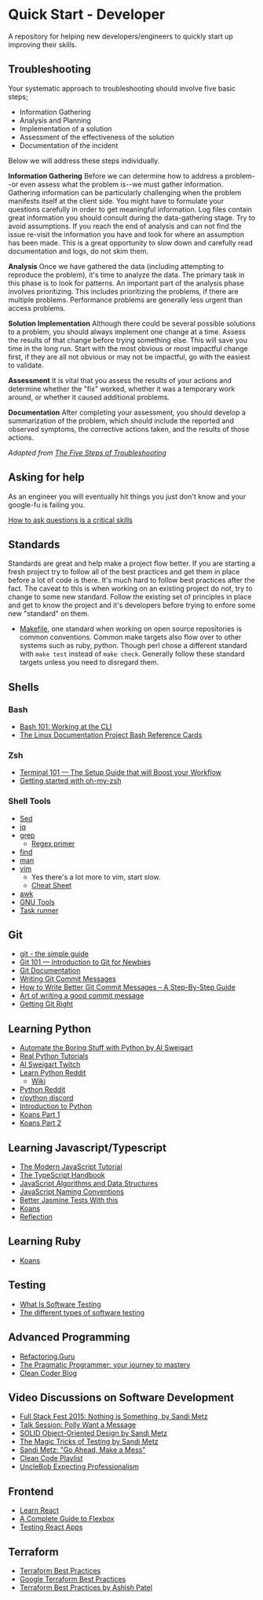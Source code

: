 # Quick Start - Developer

A repository for helping new developers/engineers to quickly start up improving their skills.

## Troubleshooting

Your systematic approach to troubleshooting should involve five basic steps;

- Information Gathering
- Analysis and Planning
- Implementation of a solution
- Assessment of the effectiveness of the solution
- Documentation of the incident

Below we will address these steps individually.

**Information Gathering**  Before we can determine how to address a problem--or even assess what the problem is--we must gather information. Gathering information can be particularly challenging when the problem manifests itself at the client side. You might have to formulate your questions carefully in order to get meaningful information. Log files contain great information you should consult during the data-gathering stage. Try to avoid assumptions. If you reach the end of analysis and can not find the issue re-visit the information you have and look for where an assumption has been made. This is a great opportunity to slow down and carefully read documentation and logs, do not skim them.

**Analysis** Once we have gathered the data (including attempting to reproduce the problem), it's time to analyze the data.  The primary task in this phase is to look for patterns. An important part of the analysis phase involves prioritizing. This includes prioritizing the problems, if there are multiple problems. Performance problems are generally less urgent than access problems.

**Solution Implementation** Although there could be several possible solutions to a problem, you should always implement one change at a time. Assess the results of that change before trying something else. This will save you time in the long run. Start with the most obvious or most impactful change first, if they are all not obvious or may not be impactful, go with the easiest to validate.

**Assessment**  It is vital that you assess the results of your actions and determine whether the "fix" worked, whether it was a temporary work around, or whether it caused additional problems.

**Documentation** After completing your assessment, you should develop a summarization of the problem, which should include the reported and observed symptoms, the corrective actions taken, and the results of those actions.

*Adapted from [The Five Steps of Troubleshooting](https://www.aimetis.com/webhelp/aira/v5/en/troubleshooting/Troubleshooting_Guidelines/The_Five_Steps_of_Troubleshooting.htm)*

## Asking for help

As an engineer you will eventually hit things you just don't know and your google-fu is failing you.

[How to ask questions is a critical skills](https://medium.com/init-career/how-to-ask-senior-engineers-good-questions-b5ef62382e60)

## Standards

Standards are great and help make a project flow better. If you are starting a fresh project try to follow all of the best practices and get them in place before a lot of code is there. It's much hard to follow best practices after the fact. The caveat to this is when working on  an existing project do not, try to change to some new standard. Follow the existing set of principles in place and get to know the project and it's developers before trying to enfore some new "standard" on them.

- [Makefile](https://www.gnu.org/software/make/manual/html_node/Standard-Targets.html), one standard when working on open source repositories is common conventions. Common make targets also flow over to other systems such as ruby, python. Though perl chose a different standard with `make test` instead of `make check`. Generally follow these standard targets unless you need to disregard them.

## Shells

### Bash

- [Bash 101: Working at the CLI](https://www.linux.com/training-tutorials/bash-101-working-cli/)
- [The Linux Documentation Project Bash Reference Cards](https://tldp.org/LDP/abs/html/refcards.html)

### Zsh

- [Terminal 101 — The Setup Guide that will Boost your Workflow](https://itnext.io/terminal-101-the-setup-guide-that-will-boost-your-workflow-12df2570052)
- [Getting started with oh-my-zsh](https://dienbui.medium.com/using-oh-my-zsh-f65be6460d3f)

### Shell Tools

- [Sed](https://www.grymoire.com/Unix/Sed.html)
- [jq](https://lzone.de/cheat-sheet/jq)
- [grep](https://www.eriwen.com/tools/grep-is-a-beautiful-tool/)
  - [Regex primer](http://marvin.cs.uidaho.edu/~heckendo/Handouts/regex.html)
- [find](https://www.eriwen.com/productivity/find-is-a-beautiful-tool/)
- [man](https://phoenixnap.com/kb/linux-man)
- [vim](https://www.linuxfoundation.org/blog/blog/classic-sysadmin-vim-101-a-beginners-guide-to-vim)
  - Yes there's a lot more to vim, start slow.
  - [Cheat Sheet](https://vim.rtorr.com/)
- [awk](https://www.thegeekstuff.com/2010/01/awk-introduction-tutorial-7-awk-print-examples/)
- [GNU Tools](https://www.gnu.org/software/software.html)
- [Task runner](https://taskfile.dev/)

## Git

- [git - the simple guide](https://rogerdudler.github.io/git-guide/)
- [Git 101 — Introduction to Git for Newbies](https://medium.com/@itswisdomagain/git-101-introduction-to-git-for-newbies-bb14f6f9fc1)
- [Git Documentation](https://git-scm.com/doc)
- [Writing Git Commit Messages](https://cbea.ms/git-commit/)
- [How to Write Better Git Commit Messages – A Step-By-Step Guide](https://www.freecodecamp.org/news/how-to-write-better-git-commit-messages/)
- [Art of writing a good commit message](https://dev.to/wordssaysalot/art-of-writing-a-good-commit-message-56o7)
- [Getting Git Right](https://www.atlassian.com/git)

## Learning Python

- [Automate the Boring Stuff with Python by Al Sweigart](https://automatetheboringstuff.com/)
- [Real Python Tutorials](https://realpython.com/)
- [Al Sweigart Twitch](https://www.twitch.tv/alsweigart)
- [Learn Python Reddit](https://www.reddit.com/r/learnpython/)
  - [Wiki](https://www.reddit.com/r/learnpython/wiki/index/)
- [Python Reddit](https://www.reddit.com/r/python/)
- [r/python discord](https://discord.gg/python)
- [Introduction to Python](http://introtopython.org/)
- [Koans Part 1](https://github.com/arachnegl/python-koans)
- [Koans Part 2](https://github.com/gregmalcolm/python_koans)

## Learning Javascript/Typescript

- [The Modern JavaScript Tutorial](https://javascript.info/)
- [The TypeScript Handbook](https://www.typescriptlang.org/docs/handbook/intro.html)
- [JavaScript Algorithms and Data Structures](https://www.freecodecamp.org/learn/javascript-algorithms-and-data-structures/)
- [JavaScript Naming Conventions](https://www.robinwieruch.de/javascript-naming-conventions/)
- [Better Jasmine Tests With this](https://gist.github.com/traviskaufman/11131303)
- [Koans](https://github.com/paytonrules/typescript.koans)
- [Reflection](https://developer.mozilla.org/en-US/docs/Web/JavaScript/Reference/Global_Objects/Reflect)

## Learning Ruby

- [Koans](http://rubykoans.com/)

## Testing

- [What Is Software Testing](https://www.softwaretestingmaterial.com/software-testing/)
- [The different types of software testing](https://www.atlassian.com/continuous-delivery/software-testing/types-of-software-testing)

## Advanced Programming

- [Refactoring.Guru](https://refactoring.guru/)
- [The Pragmatic Programmer: your journey to mastery](https://www.amazon.com/dp/B07VRS84D1)
- [Clean Coder Blog](https://blog.cleancoder.com/)

## Video Discussions on Software Development

- [Full Stack Fest 2015: Nothing is Something, by Sandi Metz](https://www.youtube.com/watch?v=9mLK_8hKii8)
- [Talk Session: Polly Want a Message](https://www.youtube.com/watch?v=YtROlyWWhV0)
- [SOLID Object-Oriented Design by Sandi Metz](https://www.youtube.com/watch?v=v-2yFMzxqwU)
- [The Magic Tricks of Testing by Sandi Metz](https://www.youtube.com/watch?v=URSWYvyc42M)
- [Sandi Metz: "Go Ahead, Make a Mess"](https://www.youtube.com/watch?v=mpA2F1In41w)
- [Clean Code Playlist](https://youtube.com/playlist?list=PLUxszVpqZTNShoypLQW9a4dEcffsoZT4k)
- [UncleBob Expecting Professionalism](https://www.youtube.com/watch?v=BSaAMQVq01E)

## Frontend

- [Learn React](https://scrimba.com/learn/learnreact)
- [A Complete Guide to Flexbox](https://css-tricks.com/snippets/css/a-guide-to-flexbox/)
- [Testing React Apps](https://jestjs.io/docs/tutorial-react)

## Terraform

- [Terraform Best Practices](https://www.terraform-best-practices.com/code-structure)
- [Google Terraform Best Practices](https://cloud.google.com/docs/terraform/best-practices-for-terraform)
- [Terraform Best Practices by Ashish Patel](https://medium.com/devops-mojo/terraform-best-practices-top-best-practices-for-terraform-configuration-style-formatting-structure-66b8d938f00c)
